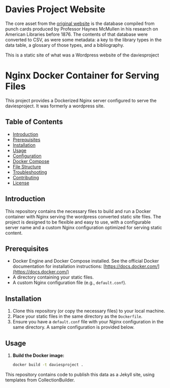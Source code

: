 # Davies Project Website

The core asset from the [original website](https://daviesproject.princeton.edu/) is the database compiled from punch cards produced by Professor Haynes McMullen in his research on American Libraries before 1876.  The contents of that database were converted to CSV, as were some metadata: a key to the library types in the data table, a glossary of those types, and a bibliography.

This is a static site of what was a Wordpress website of the daviesproject


# Nginx Docker Container for Serving Files

This project provides a Dockerized Nginx server configured to serve the daviesproject. It was formerly a wordpress site.


## Table of Contents

- [Introduction](#introduction)
- [Prerequisites](#prerequisites)
- [Installation](#installation)
- [Usage](#usage)
- [Configuration](#configuration)
- [Docker Compose](#docker-compose)
- [File Structure](#file-structure)
- [Troubleshooting](#troubleshooting)
- [Contributing](#contributing)
- [License](#license)

## Introduction

This repository contains the necessary files to build and run a Docker container with Nginx serving the wordpress converted static site files. The project is designed to be flexible and easy to use, with a configurable server name and a custom Nginx configuration optimized for serving static content.

## Prerequisites

- Docker Engine and Docker Compose installed.  See the official Docker documentation for installation instructions: [https://docs.docker.com/](https://docs.docker.com/)
- A directory containing your static files.
- A custom Nginx configuration file (e.g., `default.conf`).

## Installation

1. Clone this repository (or copy the necessary files) to your local machine.
2. Place your static files in the same directory as the `Dockerfile`.
3. Ensure you have a `default.conf` file with your Nginx configuration in the same directory.  A sample configuration is provided below.

## Usage

1. **Build the Docker image:**

   ```bash
   docker build -t daviesproject .


This repository contains code to publish this data as a Jekyll site, using templates from CollectionBuilder.

